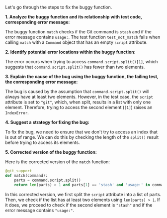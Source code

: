 Let's go through the steps to fix the buggy function.

**1. Analyze the buggy function and its relationship with test code, corresponding error message:**

The buggy function `match` checks if the Git command is `stash` and if the error message contains `usage:`. The test function `test_not_match` fails when calling `match` with a `Command` object that has an empty `script` attribute.

**2. Identify potential error locations within the buggy function:**

The error occurs when trying to access `command.script.split()[1]`, which suggests that `command.script.split()` has fewer than two elements.

**3. Explain the cause of the bug using the buggy function, the failing test, the corresponding error message:**

The bug is caused by the assumption that `command.script.split()` will always have at least two elements. However, in the test case, the `script` attribute is set to `"git"`, which, when split, results in a list with only one element. Therefore, trying to access the second element (`[1]`) raises an `IndexError`.

**4. Suggest a strategy for fixing the bug:**

To fix the bug, we need to ensure that we don't try to access an index that is out of range. We can do this by checking the length of the `split()` result before trying to access its elements.

**5. Corrected version of the buggy function:**

Here is the corrected version of the `match` function:
```python
@git_support
def match(command):
    parts = command.script.split()
    return len(parts) > 1 and parts[1] == 'stash' and 'usage:' in command.stderr
```
In this corrected version, we first split the `script` attribute into a list of parts. Then, we check if the list has at least two elements using `len(parts) > 1`. If it does, we proceed to check if the second element is `"stash"` and if the error message contains `"usage:"`.